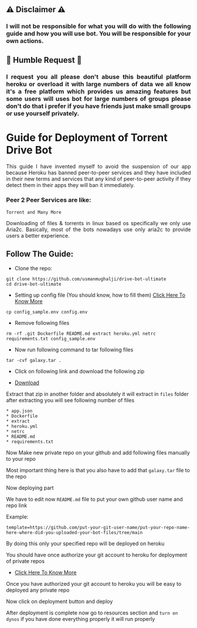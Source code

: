 ## ⚠️ Disclaimer ⚠️

### <p align="justify">I will not be responsible for what you will do with the following guide and how you will use bot. You will be responsible for your own actions.</p>

## 🥺 Humble Request 🥺

### <p align="justify">I request you all please don't abuse this beautiful platform heroku or overload it with large numbers of data we all know it's a free platform which provides us amazing features but some users will uses bot for large numbers of groups please don't do that i prefer if you have friends just make small groups or use yourself privately.</p>

# Guide for Deployment of Torrent Drive Bot

<p align="justify">This guide I have invented myself to avoid the suspension of our app because Heroku has banned peer-to-peer services and they have included in their new terms and services that any kind of peer-to-peer activity if they detect them in their apps they will ban it immediately.</p>

### Peer 2 Peer Services are like:

```Torrent and Many More```

<p align="justify">Downloading of files & torrents in linux based os specifically we only use Aria2c. Basically, most of the bots nowadays use only aria2c to provide users a better experience.</p>

## Follow The Guide:

- Clone the repo:
```
git clone https://github.com/usmanmughalji/drive-bot-ultimate
cd drive-bot-ultimate
```
- Setting up config file (You should know, how to fill them) [Click Here To Know More](https://github.com/usmanmughalji/drive-bot-ultimate#setting-up-config-file)
```
cp config_sample.env config.env
```
- Remove following files
```
rm -rf .git Dockerfile README.md extract heroku.yml netrc requirements.txt config_sample.env
```
- Now run following command to tar following files
```
tar -cvf galaxy.tar .
```
- Click on following link and download the following zip

* [Download](https://github.com/usmanmughalji/guide-one/raw/main/files.zip)

Extract that zip in another folder and absolutely it will extract in `files` folder after extracting you will see following number of files
```
* app.json
* Dockerfile
* extract
* heroku.yml
* netrc
* README.md
* requirements.txt
```
Now Make new private repo on your github and add following files manually to your repo

Most important thing here is that you also have to add that `galaxy.tar` file to the repo

Now deploying part

We have to edit now `README.md` file to put your own github user name and repo link

Example:

`template=https://github.com/put-your-git-user-name/put-your-repo-name-here-where-did-you-uploaded-your-bot-files/tree/main`

By doing this only your specified repo will be deployed on heroku

You should have once authorize your git account to heroku for deployment of private repos

* [Click Here To Know More](https://devcenter.heroku.com/articles/github-integration)

Once you have authorized your git account to heroku you will be easy to deployed any private repo

Now click on deployment button and deploy

After deployment is complete now go to resources section and `turn on dynos` if you have done everything properly it will run properly
